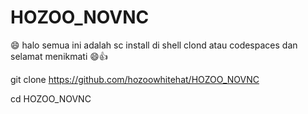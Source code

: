 # HOZOO_NOVNC
😄 halo semua ini adalah sc install di shell clond atau codespaces dan selamat menikmati 😄👍


git clone https://github.com/hozoowhitehat/HOZOO_NOVNC

cd HOZOO_NOVNC
